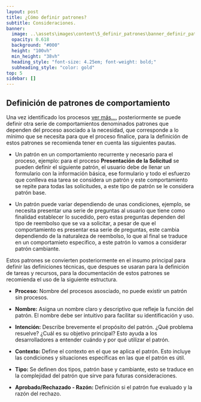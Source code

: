 ```yaml
---
layout: post
title: ¿Cómo definir patrones?
subtitle: Consideraciones.
banner:
  image: ..\assets\images\content\5_definir_patrones\banner_definir_patrones.jpg
  opacity: 0.618
  background: "#000"
  height: "100vh"
  min_height: "38vh"
  heading_style: "font-size: 4.25em; font-weight: bold;"
  subheading_style: "color: gold"
top: 5
sidebar: []
---
```


## Definición de patrones de comportamiento

Una vez identificado los  procesos [ver más...](/2024/10/01/inicio_patrones.html), posteriormente se puede definir otra serie de comportamientos denominados patrones que dependen del proceso asociado a la necesidad, que corresponde a lo mínimo que se necesita para que el proceso finalice, para la definición de estos patrones se recomienda tener en cuenta las siguientes pautas.

- Un patrón en un comportamiento recurrente y necesario para el proceso, ejemplo: para el proceso **Presentación de la Solicitud** se pueden definir el siguiente patrón, el usuario debe de llenar un formulario con la información básica, ese formulario y todo el esfuerzo que conlleva esa tarea se considera un patrón y este comportamiento se repite para todas las solicitudes, a este tipo de patrón se le considera patrón base. 

- Un patrón puede variar dependiendo de unas condiciones, ejemplo, se necesita presentar una serie de preguntas al usuario que tiene como finalidad establecer lo sucedido, pero estas preguntas dependen del tipo de reembolso que se va a solicitar, a pesar de que el comportamiento es presentar esa serie de preguntas,  este cambia dependiendo de la naturaleza de reembolso, lo que al final se traduce en un comportamieto especifico, a este patrón lo vamos a considerar patrón cambiante.

Estos patrones se convierten posteriormente en el insumo principal para definir las definiciones técnicas, que despues se usaran para la definición de tareas y recursos, para la documentación de estos patrones se recomienda el uso de la siguiente estructura.

- **Proceso:** Nombre del procesos asosciado, no puede existir un patrón sin procesos.

- **Nombre:** Asigna un nombre claro y descriptivo que refleje la función del patrón. El nombre debe ser intuitivo para facilitar su identificación y uso.

- **Intención:** Describe brevemente el propósito del patrón. ¿Qué problema resuelve? ¿Cuál es su objetivo principal? Esto ayuda a los desarrolladores a entender cuándo y por qué utilizar el patrón.

- **Contexto:** Define el contexto en el que se aplica el patrón. Esto incluye las condiciones y situaciones específicas en las que el patrón es útil.

- **Tipo:** Se definen dos tipos, patrón base y cambiante, esto se traduce en la complejidad del patrón que sirve para futuras consideraciones. 

- **Aprobado/Rechazado - Razón:** Definición si el patrón fue evaluado y la razón del rechazo.

